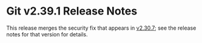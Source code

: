 Git v2.39.1 Release Notes
=========================

This release merges the security fix that appears in [v2.30.7](2.30.7.md); see
the release notes for that version for details.

